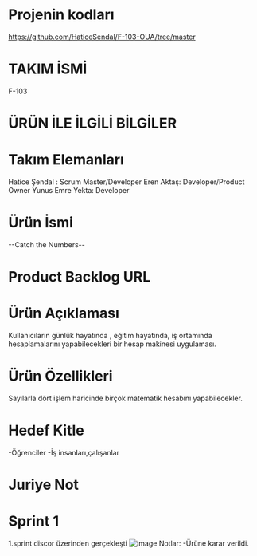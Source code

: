 # Projenin kodları
https://github.com/HaticeSendal/F-103-OUA/tree/master

# TAKIM İSMİ
F-103
# ÜRÜN İLE İLGİLİ BİLGİLER
# Takım Elemanları
Hatice Şendal : Scrum Master/Developer
Eren Aktaş: Developer/Product Owner
Yunus Emre Yekta: Developer
# Ürün İsmi
--Catch the Numbers--
# Product Backlog URL

# Ürün Açıklaması
Kullanıcıların günlük hayatında , eğitim hayatında, iş ortamında hesaplamalarını yapabilecekleri bir hesap makinesi uygulaması.
# Ürün Özellikleri
Sayılarla dört işlem haricinde birçok matematik hesabını yapabilecekler.
# Hedef Kitle
-Öğrenciler
-İş insanları,çalışanlar
# Juriye Not
# Sprint 1
1.sprint discor üzerinden gerçekleşti
![image](https://github.com/HaticeSendal/F-103-OUA/assets/135386070/55362d31-b101-4ec2-809a-be0a6b4264bc)
Notlar:
-Ürüne karar verildi.



